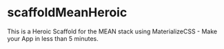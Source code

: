 # scaffoldMeanHeroic
This is a Heroic Scaffold for the MEAN stack using MaterializeCSS - Make your App in less than 5 minutes.

